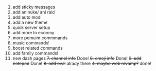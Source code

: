  1. add sticky messages
 2. add aninuke/ ani raid
 3. add auto mod
 5. add a new theme
 6. quick server setup
 7. add more to econmy
 10. more pemuim commmands
 11. music commands!
 12. boost related commands
 13. add family commands! 
 14. new dash pages
 ~~7. channel info~~ Done!
 ~~8. emoji info~~ Done!
 ~~9. add notepad~~ Done!
 ~~8. add eval~~ alrady there
 ~~4. maybe web revamp?~~ done!